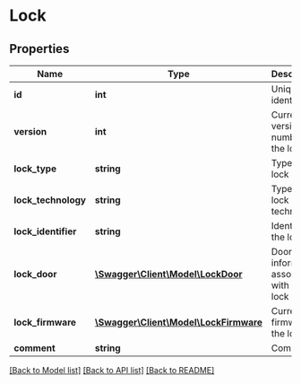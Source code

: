 # Lock

## Properties
Name | Type | Description | Notes
------------ | ------------- | ------------- | -------------
**id** | **int** | Unique identifier | 
**version** | **int** | Current version number of the lock | 
**lock_type** | **string** | Type of lock | [optional] 
**lock_technology** | **string** | Type of lock technology | [optional] 
**lock_identifier** | **string** | Identifier of the lock | [optional] 
**lock_door** | [**\Swagger\Client\Model\LockDoor**](LockDoor.md) | Door information associated with the lock | 
**lock_firmware** | [**\Swagger\Client\Model\LockFirmware**](LockFirmware.md) | Current firmware of the lock | [optional] 
**comment** | **string** | Comment | [optional] 

[[Back to Model list]](../README.md#documentation-for-models) [[Back to API list]](../README.md#documentation-for-api-endpoints) [[Back to README]](../README.md)


